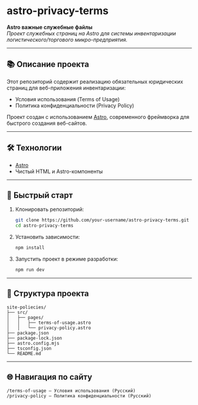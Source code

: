 # astro-privacy-terms

**Astro важные служебные файлы**  
_Проект служебных страниц на Astro для системы инвентаризации логистического/торгового микро-предприятия._

---

## 📚 Описание проекта

Этот репозиторий содержит реализацию обязательных юридических страниц для веб-приложения инвентаризации:
- Условия использования (Terms of Usage)
- Политика конфиденциальности (Privacy Policy)

Проект создан с использованием [Astro](https://astro.build/), современного фреймворка для быстрого создания веб-сайтов.

---

## 🛠 Технологии

- [Astro](https://astro.build/)
- Чистый HTML и Astro-компоненты

---

## 🚀 Быстрый старт

1. Клонировать репозиторий:
   ```bash
   git clone https://github.com/your-username/astro-privacy-terms.git
   cd astro-privacy-terms

2. Установить зависимости:
   ```bash
   npm install

3. Запустить проект в режиме разработки:
   ```bash
   npm run dev

---

## 📂 Структура проекта

```pqsql
site-poliecies/
├── src/
│   ├── pages/
│   │   ├── terms-of-usage.astro
│   │   └── privacy-policy.astro
├── package.json
├── package-lock.json
├── astro.config.mjs
├── tsconfig.json
└── README.md
```

---

## 🌐 Навигация по сайту
```
/terms-of-usage — Условия использования (Русский)
/privacy-policy — Политика конфиденциальности (Русский)
```

